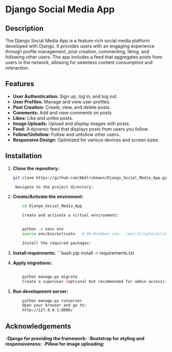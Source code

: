 # Django Social Media App

## **Description**

The Django Social Media App is a feature-rich social media platform developed with Django. It provides users with an engaging experience through profile management, post creation, commenting, liking, and following other users. The app includes a feed that aggregates posts from users in the network, allowing for seamless content consumption and interaction.

## **Features**

- **User Authentication:** Sign up, log in, and log out.
- **User Profiles:** Manage and view user profiles.
- **Post Creation:** Create, view, and delete posts.
- **Comments:** Add and view comments on posts.
- **Likes:** Like and unlike posts.
- **Image Uploads:** Upload and display images with posts.
- **Feed:** A dynamic feed that displays posts from users you follow.
- **Follow/Unfollow:** Follow and unfollow other users.
- **Responsive Design:** Optimized for various devices and screen sizes.

## **Installation**

1. **Clone the repository:**

   ```bash
   git clone https://github.com/Abdlruhmann/Django_Social_Media_App.git

    Navigate to the project directory:

2. **Create/Activate the enviroment:**
    ```bash
        cd Django_Social_Media_App

        Create and activate a virtual environment:

    
        python -m venv env
        source env/bin/activate   # On Windows use: .\env\Scripts\activate

        Install the required packages:

3. **Install requirments:**
        ```bash
        pip install -r requirements.txt

4. **Apply migrations:**

    ```bash

        python manage.py migrate
        Create a superuser (optional but recommended for admin access):


5. **Run development server:**
    ```bash
        python manage.py runserver
        Open your browser and go to:
        http://127.0.0.1:8000/


## **Acknowledgements**
-**Django for providing the framework:**
-**Bootstrap for styling and responsiveness:**
-**Pillow for image uploading:**
